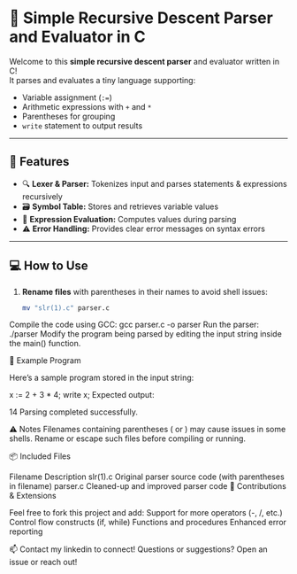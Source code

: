 # 🎯 Simple Recursive Descent Parser and Evaluator in C

Welcome to this **simple recursive descent parser** and evaluator written in C!  
It parses and evaluates a tiny language supporting:

- Variable assignment (`:=`)
- Arithmetic expressions with `+` and `*`
- Parentheses for grouping
- `write` statement to output results

---

## 🚀 Features

- 🔍 **Lexer & Parser:** Tokenizes input and parses statements & expressions recursively  
- 🗃️ **Symbol Table:** Stores and retrieves variable values  
- 🧮 **Expression Evaluation:** Computes values during parsing  
- ⚠️ **Error Handling:** Provides clear error messages on syntax errors  

---

## 💻 How to Use

1. **Rename files** with parentheses in their names to avoid shell issues:  

   ```bash
   mv "slr(1).c" parser.c


Compile the code using GCC:
gcc parser.c -o parser
Run the parser:
./parser
Modify the program being parsed by editing the input string inside the main() function.

📝 Example Program

Here’s a sample program stored in the input string:

x := 2 + 3 * 4; write x;
Expected output:

14
Parsing completed successfully.


⚠️ Notes
Filenames containing parentheses ( or ) may cause issues in some shells.
Rename or escape such files before compiling or running.

📦 Included Files

Filename	Description
slr(1).c	Original parser source code (with parentheses in filename)
parser.c	Cleaned-up and improved parser code
🙌 Contributions & Extensions

Feel free to fork this project and add:
Support for more operators (-, /, etc.)
Control flow constructs (if, while)
Functions and procedures
Enhanced error reporting

📫 Contact my linkedin to connect!
Questions or suggestions? Open an issue or reach out!
